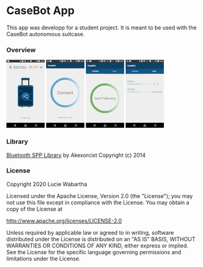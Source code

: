 # CaseBot App


This app was developp for a student project. It is meant to be used with the CaseBot autonomous suitcase.

### Overview

![](images/casebot_splashscreen.png)
![](images/casebot_connect.png)
![](images/casebot_control.png)
![](images/casebot_data.png)



### Library

[Bluetooth SPP Library](https://github.com/akexorcist/BluetoothSPPLibrary) by Akexorcist Copyright (c) 2014

### License

Copyright 2020 Lucie Wabartha

   Licensed under the Apache License, Version 2.0 (the "License");
   you may not use this file except in compliance with the License.
   You may obtain a copy of the License at

   http://www.apache.org/licenses/LICENSE-2.0

   Unless required by applicable law or agreed to in writing, software
   distributed under the License is distributed on an "AS IS" BASIS,
   WITHOUT WARRANTIES OR CONDITIONS OF ANY KIND, either express or implied.
   See the License for the specific language governing permissions and
   limitations under the License.

